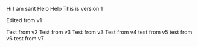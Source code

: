 Hi I am sarit
Helo Helo
This is version 1

Edited from v1

Test from v2
Test from v3
Test from v3
Test from v4
test from v5
test from v6
test from v7